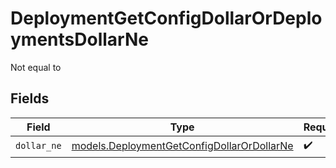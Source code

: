 # DeploymentGetConfigDollarOrDeploymentsDollarNe

Not equal to


## Fields

| Field                                                                                          | Type                                                                                           | Required                                                                                       | Description                                                                                    |
| ---------------------------------------------------------------------------------------------- | ---------------------------------------------------------------------------------------------- | ---------------------------------------------------------------------------------------------- | ---------------------------------------------------------------------------------------------- |
| `dollar_ne`                                                                                    | [models.DeploymentGetConfigDollarOrDollarNe](../models/deploymentgetconfigdollarordollarne.md) | :heavy_check_mark:                                                                             | N/A                                                                                            |